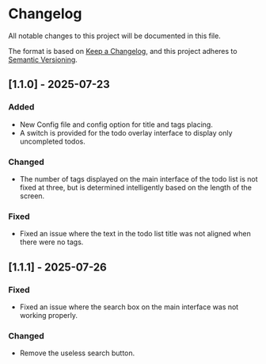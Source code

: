# Changelog

All notable changes to this project will be documented in this file.

The format is based on [Keep a Changelog](https://keepachangelog.com/en/1.1.0/),
and this project adheres to [Semantic Versioning](https://semver.org/spec/v2.0.0.html).

## [1.1.0] - 2025-07-23

### Added

- New Config file and config option for title and tags placing.
- A switch is provided for the todo overlay interface to display only uncompleted todos.

### Changed

- The number of tags displayed on the main interface of the todo list is not fixed at three, but is determined intelligently based on the length of the screen.

### Fixed

- Fixed an issue where the text in the todo list title was not aligned when there were no tags.

## [1.1.1] - 2025-07-26

### Fixed

- Fixed an issue where the search box on the main interface was not working properly.

### Changed

- Remove the useless search button.